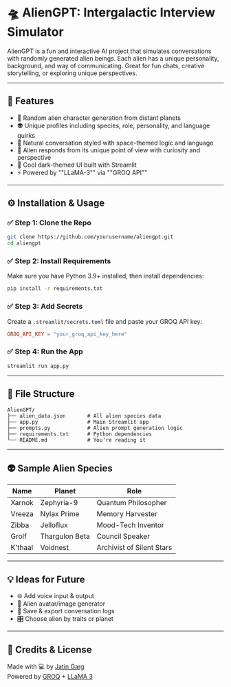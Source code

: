# 🛸 AlienGPT: Intergalactic Interview Simulator

AlienGPT is a fun and interactive AI project that simulates conversations with randomly generated alien beings. Each alien has a unique personality, background, and way of communicating. Great for fun chats, creative storytelling, or exploring unique perspectives.

---

## 🚀 Features

- 🌌 Random alien character generation from distant planets  
- 👽 Unique profiles including species, role, personality, and language quirks  
- 💬 Natural conversation styled with space-themed logic and language  
- 🧠 Alien responds from its unique point of view with curiosity and perspective  
- 🎨 Cool dark-themed UI built with Streamlit  
- ⚡ Powered by ""LLaMA-3"" via ""GROQ API""

---

## ⚙️ Installation & Usage

### ✅ Step 1: Clone the Repo

```bash
git clone https://github.com/yourusername/aliengpt.git
cd aliengpt
```

### ✅ Step 2: Install Requirements

Make sure you have Python 3.9+ installed, then install dependencies:

```bash
pip install -r requirements.txt
```

### ✅ Step 3: Add Secrets

Create a `.streamlit/secrets.toml` file and paste your GROQ API key:

```toml
GROQ_API_KEY = "your_groq_api_key_here"
```

### ✅ Step 4: Run the App

```bash
streamlit run app.py
```

---

## 📁 File Structure

```
AlienGPT/
├── alien_data.json       # All alien species data
├── app.py                # Main Streamlit app
├── prompts.py            # Alien prompt generation logic
├── requirements.txt      # Python dependencies
└── README.md             # You're reading it
```

---

## 👽 Sample Alien Species

| Name     | Planet         | Role                    |
|----------|----------------|-------------------------|
| Xarnok   | Zephyria-9     | Quantum Philosopher     |
| Vreeza   | Nylax Prime    | Memory Harvester        |
| Zibba    | Jelloflux      | Mood-Tech Inventor      |
| Grolf    | Thargulon Beta | Council Speaker         |
| K'thaal  | Voidnest       | Archivist of Silent Stars|

---

## 💡 Ideas for Future

- 🌐 Add voice input & output
- 📸 Alien avatar/image generator
- 📁 Save & export conversation logs
- 🎛️ Choose alien by traits or planet

---

## 🧠 Credits & License

Made with 💻 by [Jatin Garg](https://github.com/yourprofile)  
Powered by [GROQ](https://groq.com/) + [LLaMA 3](https://ai.meta.com/llama/)  
